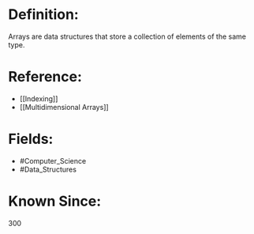 

# Definition:
Arrays are data structures that store a collection of elements of the same type.

# Reference:
- [[Indexing]]
- [[Multidimensional Arrays]]

# Fields: 
- #Computer_Science
- #Data_Structures

# Known Since:
300


